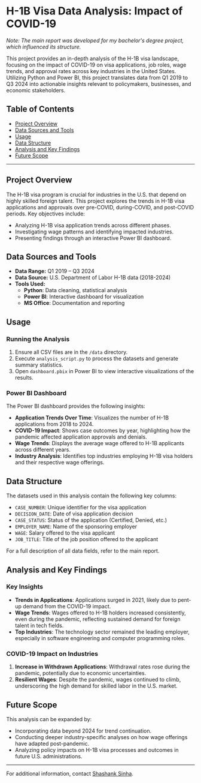 # H-1B Visa Data Analysis: Impact of COVID-19

*Note: The main report was developed for my bachelor's degree project, which influenced its structure.*

This project provides an in-depth analysis of the H-1B visa landscape, focusing on the impact of COVID-19 on visa applications, job roles, wage trends, and approval rates across key industries in the United States. Utilizing Python and Power BI, this project translates data from Q1 2019 to Q3 2024 into actionable insights relevant to policymakers, businesses, and economic stakeholders.

## Table of Contents
- [Project Overview](#project-overview)
- [Data Sources and Tools](#data-sources-and-tools)
- [Usage](#usage)
- [Data Structure](#data-structure)
- [Analysis and Key Findings](#analysis-and-key-findings)
- [Future Scope](#future-scope)

---

## Project Overview
The H-1B visa program is crucial for industries in the U.S. that depend on highly skilled foreign talent. This project explores the trends in H-1B visa applications and approvals over pre-COVID, during-COVID, and post-COVID periods. Key objectives include:
- Analyzing H-1B visa application trends across different phases.
- Investigating wage patterns and identifying impacted industries.
- Presenting findings through an interactive Power BI dashboard.

## Data Sources and Tools
- **Data Range:** Q1 2019 – Q3 2024
- **Data Source:** U.S. Department of Labor H-1B data (2018-2024)
- **Tools Used:** 
  - **Python**: Data cleaning, statistical analysis
  - **Power BI**: Interactive dashboard for visualization
  - **MS Office**: Documentation and reporting

## Usage
### Running the Analysis
1. Ensure all CSV files are in the `/data` directory.
2. Execute `analysis_script.py` to process the datasets and generate summary statistics.
3. Open `dashboard.pbix` in Power BI to view interactive visualizations of the results.

### Power BI Dashboard
The Power BI dashboard provides the following insights:
- **Application Trends Over Time**: Visualizes the number of H-1B applications from 2018 to 2024.
- **COVID-19 Impact**: Shows case outcomes by year, highlighting how the pandemic affected application approvals and denials.
- **Wage Trends**: Displays the average wage offered to H-1B applicants across different years.
- **Industry Analysis**: Identifies top industries employing H-1B visa holders and their respective wage offerings.

## Data Structure
The datasets used in this analysis contain the following key columns:
- `CASE_NUMBER`: Unique identifier for the visa application
- `DECISION_DATE`: Date of visa application decision
- `CASE_STATUS`: Status of the application (Certified, Denied, etc.)
- `EMPLOYER_NAME`: Name of the sponsoring employer
- `WAGE`: Salary offered to the visa applicant
- `JOB_TITLE`: Title of the job position offered to the applicant

For a full description of all data fields, refer to the main report.

## Analysis and Key Findings
### Key Insights
- **Trends in Applications**: Applications surged in 2021, likely due to pent-up demand from the COVID-19 impact.
- **Wage Trends**: Wages offered to H-1B holders increased consistently, even during the pandemic, reflecting sustained demand for foreign talent in tech fields.
- **Top Industries**: The technology sector remained the leading employer, especially in software engineering and computer programming roles.

### COVID-19 Impact on Industries
1. **Increase in Withdrawn Applications**: Withdrawal rates rose during the pandemic, potentially due to economic uncertainties.
2. **Resilient Wages**: Despite the pandemic, wages continued to climb, underscoring the high demand for skilled labor in the U.S. market.

## Future Scope
This analysis can be expanded by:
- Incorporating data beyond 2024 for trend continuation.
- Conducting deeper industry-specific analyses on how wage offerings have adapted post-pandemic.
- Analyzing policy impacts on H-1B visa processes and outcomes in future U.S. administrations.

---

For additional information, contact [Shashank Sinha](https://www.linkedin.com/in/theshashanksinha/).
```
